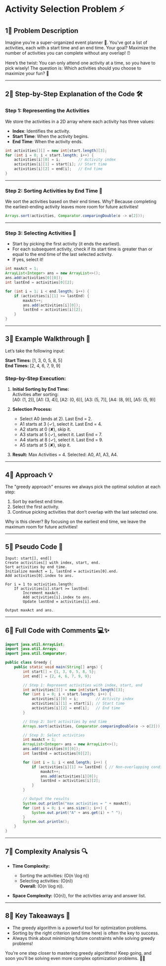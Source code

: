 # Activity Selection Problem ⚡

## 1⃣ **Problem Description**
Imagine you’re a super-organized event planner 🎡. You’ve got a list of activities, each with a start time and an end time. Your goal? Maximize the number of activities you can complete without any overlap! ⏰

Here’s the twist: You can only attend one activity at a time, so you have to pick wisely! The question is: Which activities should you choose to maximize your fun? 🎩

---

## 2⃣ **Step-by-Step Explanation of the Code** 🛠️

### Step 1: Representing the Activities
We store the activities in a 2D array where each activity has three values:
- **Index**: Identifies the activity.
- **Start Time**: When the activity begins.
- **End Time**: When the activity ends.

```java
int activities[][] = new int[start.length][3];
for (int i = 0; i < start.length; i++) {
    activities[i][0] = i;        // Activity index
    activities[i][1] = start[i]; // Start time
    activities[i][2] = end[i];   // End time
}
```

---

### Step 2: Sorting Activities by End Time 🔄
We sort the activities based on their end times. Why? Because completing the earliest-ending activity leaves more room for future activities!

```java
Arrays.sort(activities, Comparator.comparingDouble(o -> o[2]));
```

---

### Step 3: Selecting Activities 🏅
- Start by picking the first activity (it ends the earliest).
- For each subsequent activity, check if its start time is greater than or equal to the end time of the last selected activity.
- If yes, select it!

```java
int maxAct = 1;
ArrayList<Integer> ans = new ArrayList<>();
ans.add(activities[0][0]);
int lastEnd = activities[0][2];

for (int i = 1; i < end.length; i++) {
    if (activities[i][1] >= lastEnd) {
        maxAct++;
        ans.add(activities[i][0]);
        lastEnd = activities[i][2];
    }
}
```

---

## 3⃣ **Example Walkthrough** 🌟
Let’s take the following input:

**Start Times:** [1, 3, 0, 5, 8, 5]  
**End Times:** [2, 4, 6, 7, 9, 9]

### Step-by-Step Execution:
1. **Initial Sorting by End Time:**  
   Activities after sorting:  
   [A0: (1, 2)], [A1: (3, 4)], [A2: (0, 6)], [A3: (5, 7)], [A4: (8, 9)], [A5: (5, 9)]

2. **Selection Process:**  
   - Select A0 (ends at 2). Last End = 2.
   - A1 starts at 3 (✓), select it. Last End = 4.
   - A2 starts at 0 (✘), skip it.
   - A3 starts at 5 (✓), select it. Last End = 7.
   - A4 starts at 8 (✓), select it. Last End = 9.
   - A5 starts at 5 (✘), skip it.

3. **Result:** Max Activities = 4. Selected: A0, A1, A3, A4.

---

## 4⃣ **Approach** 💡
The "greedy approach" ensures we always pick the optimal solution at each step:
1. Sort by earliest end time.
2. Select the first activity.
3. Continue picking activities that don’t overlap with the last selected one.

Why is this clever? By focusing on the earliest end time, we leave the maximum room for future activities!

---

## 5⃣ **Pseudo Code** 🖋
```plaintext
Input: start[], end[]
Create activities[] with index, start, end.
Sort activities by end time.
Initialize maxAct = 1, lastEnd = activities[0].end.
Add activities[0].index to ans.

For i = 1 to activities.length:
    If activities[i].start >= lastEnd:
        Increment maxAct.
        Add activities[i].index to ans.
        Update lastEnd = activities[i].end.

Output maxAct and ans.
```

---

## 6⃣ **Full Code with Comments** 💻✨
```java
import java.util.ArrayList;
import java.util.Arrays;
import java.util.Comparator;

public class Greedy {
    public static void main(String[] args) {
        int start[] = {1, 3, 0, 5, 8, 5};
        int end[] = {2, 4, 6, 7, 9, 9};

        // Step 1: Represent activities with index, start, end
        int activities[][] = new int[start.length][3];
        for (int i = 0; i < start.length; i++) {
            activities[i][0] = i;        // Activity index
            activities[i][1] = start[i]; // Start time
            activities[i][2] = end[i];   // End time
        }

        // Step 2: Sort activities by end time
        Arrays.sort(activities, Comparator.comparingDouble(o -> o[2]));

        // Step 3: Select activities
        int maxAct = 1;
        ArrayList<Integer> ans = new ArrayList<>();
        ans.add(activities[0][0]);
        int lastEnd = activities[0][2];

        for (int i = 1; i < end.length; i++) {
            if (activities[i][1] >= lastEnd) { // Non-overlapping condition
                maxAct++;
                ans.add(activities[i][0]);
                lastEnd = activities[i][2];
            }
        }

        // Output the results
        System.out.println("max activities = " + maxAct);
        for (int i = 0; i < ans.size(); i++) {
            System.out.print("A" + ans.get(i) + " ");
        }
        System.out.println();
    }
}
```

---

## 7⃣ **Complexity Analysis** 🔍
- **Time Complexity:**
  - Sorting the activities: \(O(n \log n)\)  
  - Selecting activities: \(O(n)\)  
  **Overall:** \(O(n \log n)\).

- **Space Complexity:** \(O(n)\), for the activities array and answer list.

---

## 8⃣ **Key Takeaways** 🚀
- The greedy algorithm is a powerful tool for optimization problems.
- Sorting by the right criterion (end time here) is often the key to success.
- Always think about minimizing future constraints while solving greedy problems!

You’re one step closer to mastering greedy algorithms! Keep going, and soon you’ll be solving even more complex optimization problems. 🎉✨

